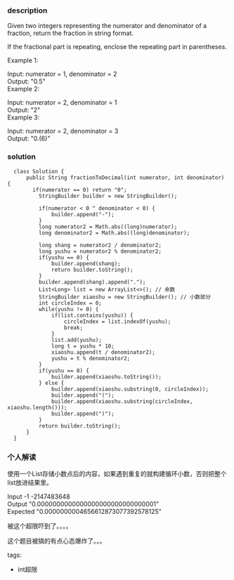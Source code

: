 ### description    
  Given two integers representing the numerator and denominator of a fraction, return the fraction in string format.  
    
  If the fractional part is repeating, enclose the repeating part in parentheses.  
    
  Example 1:  
    
  Input: numerator = 1, denominator = 2  
  Output: "0.5"  
  Example 2:  
    
  Input: numerator = 2, denominator = 1  
  Output: "2"  
  Example 3:  
    
  Input: numerator = 2, denominator = 3  
  Output: "0.(6)"  
### solution    
```    
  class Solution {  
      public String fractionToDecimal(int numerator, int denominator) {  
        if(numerator == 0) return "0";  
          StringBuilder builder = new StringBuilder();  
    
          if(numerator < 0 ^ denominator < 0) {  
              builder.append("-");  
          }  
          long numerator2 = Math.abs((long)numerator);  
          long denominator2 = Math.abs((long)denominator);  
    
          long shang = numerator2 / denominator2;  
          long yushu = numerator2 % denominator2;  
          if(yushu == 0) {  
              builder.append(shang);  
              return builder.toString();  
          }  
          builder.append(shang).append(".");  
          List<Long> list = new ArrayList<>(); // 余数  
          StringBuilder xiaoshu = new StringBuilder(); // 小数部分  
          int circleIndex = 0;  
          while(yushu != 0) {  
              if(list.contains(yushu)) {  
                  circleIndex = list.indexOf(yushu);  
                  break;  
              }  
              list.add(yushu);  
              long t = yushu * 10;  
              xiaoshu.append(t / denominator2);  
              yushu = t % denominator2;  
          }  
          if(yushu == 0) {  
              builder.append(xiaoshu.toString());  
          } else {  
              builder.append(xiaoshu.substring(0, circleIndex));  
              builder.append("(");  
              builder.append(xiaoshu.substring(circleIndex, xiaoshu.length()));  
              builder.append(")");  
          }  
          return builder.toString();  
      }  
  }  
```    
    
### 个人解读    
  使用一个List存储小数点后的内容，如果遇到重复的就构建循环小数，否则把整个list放进结果里。  
    
  Input  -1  -2147483648  
  Output  "0.0000000000000000000000000000001"    
  Expected  "0.0000000004656612873077392578125"  
    
  被这个超限吓到了。。。。  
    
  这个题目被搞的有点心态爆炸了。。。  
    
tags:    
  -  int超限  
